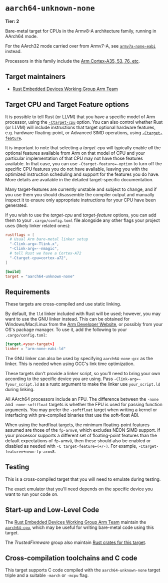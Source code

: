 # `aarch64-unknown-none`

**Tier: 2**

Bare-metal target for CPUs in the Armv8-A architecture family, running in AArch64 mode.

For the AArch32 mode carried over from Armv7-A, see
[`armv7a-none-eabi`](armv7a-none-eabi.md) instead.

Processors in this family include the [Arm Cortex-A35, 53, 76, etc][aarch64-cpus].

[aarch64-cpus]: https://en.wikipedia.org/wiki/Comparison_of_ARM_processors#ARMv8-A

## Target maintainers

* [Rust Embedded Devices Working Group Arm Team]

[Rust Embedded Devices Working Group Arm Team]: https://github.com/rust-embedded/wg?tab=readme-ov-file#the-arm-team

## Target CPU and Target Feature options

It is possible to tell Rust (or LLVM) that you have a specific model of Arm
processor, using the [`-Ctarget-cpu`][target-cpu] option. You can also control
whether Rust (or LLVM) will include instructions that target optional hardware
features, e.g. hardware floating-point, or Advanced SIMD operations, using
[`-Ctarget-feature`][target-feature].

It is important to note that selecting a *target-cpu* will typically enable
*all* the optional features available from Arm on that model of CPU and your
particular implementation of that CPU may not have those features available.
In that case, you can use `-Ctarget-feature=-option` to turn off the specific
CPU features you do not have available, leaving you with the optimized
instruction scheduling and support for the features you do have. More details
are available in the detailed target-specific documentation.

<div class="warning">

Many target-features are currently unstable and subject to change, and
if you use them you should disassemble the compiler output and manually inspect
it to ensure only appropriate instructions for your CPU have been generated.

</div>

If you wish to use the *target-cpu* and *target-feature* options, you can add
them to your `.cargo/config.toml` file alongside any other flags your project
uses (likely linker related ones):

```toml
rustflags = [
  # Usual Arm bare-metal linker setup
  "-Clink-arg=-Tlink.x",
  "-Clink-arg=--nmagic",
  # tell Rust we have a Cortex-A72
  "-Ctarget-cpu=cortex-a72",
]

[build]
target = "aarch64-unknown-none"
```

[target-cpu]: https://doc.rust-lang.org/rustc/codegen-options/index.html#target-cpu
[target-feature]: https://doc.rust-lang.org/rustc/codegen-options/index.html#target-feature

## Requirements

These targets are cross-compiled and use static linking.

By default, the `lld` linker included with Rust will be used; however, you may
want to use the GNU linker instead. This can be obtained for Windows/Mac/Linux
from the [Arm Developer Website][arm-gnu-toolchain], or possibly from your OS's
package manager. To use it, add the following to your `.cargo/config.toml`:

```toml
[target.<your-target>]
linker = "arm-none-eabi-ld"
```

The GNU linker can also be used by specifying `aarch64-none-gcc` as the
linker. This is needed when using GCC's link time optimization.

These targets don't provide a linker script, so you'll need to bring your own
according to the specific device you are using. Pass
`-Clink-arg=-Tyour_script.ld` as a rustc argument to make the linker use
`your_script.ld` during linking.

All AArch64 processors include an FPU. The difference between the `-none` and
`-none-softfloat` targets is whether the FPU is used for passing function arguments.
You may prefer the `-softfloat` target when writing a kernel or interfacing with
pre-compiled binaries that use the soft-float ABI.

When using the hardfloat targets, the minimum floating-point features assumed
are those of the `fp-armv8`, which excludes NEON SIMD support. If your
processor supports a different set of floating-point features than the default
expectations of `fp-armv8`, then these should also be enabled or disabled as
needed with `-C target-feature=(+/-)`. For example,
`-Ctarget-feature=+neon-fp-armv8`.

[arm-gnu-toolchain]: https://developer.arm.com/Tools%20and%20Software/GNU%20Toolchain

## Testing

This is a cross-compiled target that you will need to emulate during testing.

The exact emulator that you'll need depends on the specific device you want to
run your code on.

## Start-up and Low-Level Code

The [Rust Embedded Devices Working Group Arm Team] maintain the
[`aarch64-cpu`], which may be useful for writing bare-metal code using this
target.

The *TrustedFirmware* group also maintain [Rust crates for this
target](https://github.com/ArmFirmwareCrates).

[`aarch64-cpu`]: https://docs.rs/aarch64-cpu

## Cross-compilation toolchains and C code

This target supports C code compiled with the `aarch64-unknown-none` target
triple and a suitable `-march` or `-mcpu` flag.
